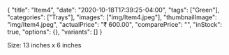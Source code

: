 {
    "title": "Item4",
    "date": "2020-10-18T17:39:25-04:00",
    "tags": ["Green"],
    "categories": ["Trays"],
    "images": ["img/Item4.jpeg"],
    "thumbnailImage": "img/Item4.jpeg",
    "actualPrice": "₹ 600.00",
    "comparePrice": "",
    "inStock": true,
    "options": {},
    "variants": []
}

Size: 13 inches x 6 inches